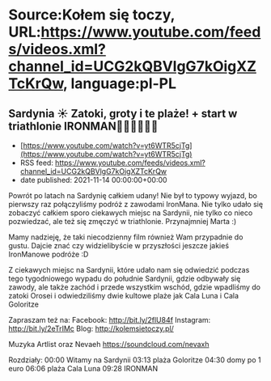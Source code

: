 # Source:Kołem się toczy, URL:https://www.youtube.com/feeds/videos.xml?channel_id=UCG2kQBVlgG7kOigXZTcKrQw, language:pl-PL

## Sardynia ☀️ Zatoki, groty i te plaże! + start w triathlonie IRONMAN🏊🏻🚴🏿🏃‍♀️
 - [https://www.youtube.com/watch?v=yt6WTR5cjTg](https://www.youtube.com/watch?v=yt6WTR5cjTg)
 - RSS feed: https://www.youtube.com/feeds/videos.xml?channel_id=UCG2kQBVlgG7kOigXZTcKrQw
 - date published: 2021-11-14 00:00:00+00:00

Powrót po latach na Sardynię całkiem udany! Nie był to typowy wyjazd, bo pierwszy raz połączyliśmy podróż z zawodami IronMana. Nie tylko udało się zobaczyć całkiem sporo ciekawych miejsc na Sardynii, nie tylko co nieco pozwiedzać, ale też się zmęczyć w triathlonie. Przynajmniej Marta :) 

Mamy nadzieję, że taki niecodzienny film również Wam przypadnie do gustu.  Dajcie znać czy widzielibyście w przyszłości jeszcze jakieś IronManowe podróże :D

Z ciekawych miejsc na Sardynii, które udało nam się odwiedzić podczas tego tygodniowego wypadu do południe Sardynii, gdzie odbywały się zawody, ale także zachód i przede wszystkim wschód, gdzie wpadliśmy do zatoki Orosei i odwiedziliśmy dwie kultowe plaże jak Cala Luna i Cala Goloritze


Zapraszam też na:
Facebook: http://bit.ly/2flU84f
Instagram: http://bit.ly/2eTrIMc
Blog: http://kolemsietoczy.pl/

Muzyka Artlist oraz Nevaeh https://soundcloud.com/nevaxh

Rozdziały:
00:00 Witamy na Sardynii
03:13 plaża Goloritze
04:30 domy po 1 euro
06:06 plaża Cala Luna
09:28 IRONMAN

